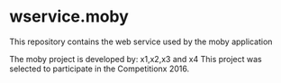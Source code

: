 # wservice.moby
This repository contains the web service used by the moby application

The moby project is developed by: x1,x2,x3 and x4
This project was selected to participate in the Competitionx 2016.
